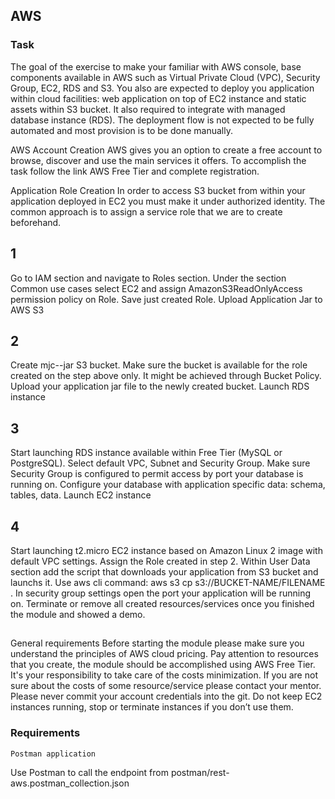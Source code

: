 ## AWS

### Task

The goal of the exercise to make your familiar with AWS console, base components available in AWS such as Virtual Private Cloud (VPC), Security Group, EC2, RDS and S3. You also are expected to deploy you application within cloud facilities: web application on top of EC2 instance and static assets within S3 bucket. It also required to integrate with managed database instance (RDS). The deployment flow is not expected to be fully automated and most provision is to be done manually.

AWS Account Creation AWS gives you an option to create a free account to browse, discover and use the main services it offers. To accomplish the task follow the link AWS Free Tier and complete registration.

Application Role Creation In order to access S3 bucket from within your application deployed in EC2 you must make it under authorized identity. The common approach is to assign a service role that we are to create beforehand.

## 1

Go to IAM section and navigate to Roles section.
Under the section Common use cases select EC2 and assign AmazonS3ReadOnlyAccess permission policy on Role.
Save just created Role.
Upload Application Jar to AWS S3
## 2
Create mjc--jar S3 bucket.
Make sure the bucket is available for the role created on the step above only. It might be achieved through Bucket Policy.
Upload your application jar file to the newly created bucket.
Launch RDS instance
## 3
Start launching RDS instance available within Free Tier (MySQL or PostgreSQL).
Select default VPC, Subnet and Security Group.
Make sure Security Group is configured to permit access by port your database is running on.
Configure your database with application specific data: schema, tables, data.
Launch EC2 instance
## 4
Start launching t2.micro EC2 instance based on Amazon Linux 2 image with default VPC settings.
Assign the Role created in step 2.
Within User Data section add the script that downloads your application from S3 bucket and launchs it. Use aws cli command: aws s3 cp s3://BUCKET-NAME/FILENAME .
In security group settings open the port your application will be running on.
Terminate or remove all created resources/services once you finished the module and showed a demo.
##  
General requirements
Before starting the module please make sure you understand the principles of AWS cloud pricing. Pay attention to resources that you create, the module should be accomplished using AWS Free Tier. It's your responsibility to take care of the costs minimization. If you are not sure about the costs of some resource/service please contact your mentor. Please never commit your account credentials into the git. Do not keep EC2 instances running, stop or terminate instances if you don’t use them.

### Requirements
```
Postman application
```
Use Postman to call the endpoint from postman/rest-aws.postman_collection.json